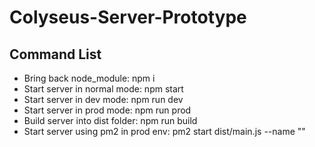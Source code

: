 # Colyseus-Server-Prototype

## Command List
- Bring back node_module: npm i
- Start server in normal mode: npm start
- Start server in dev mode: npm run dev
- Start server in prod mode: npm run prod
- Build server into dist folder: npm run build
- Start server using pm2 in prod env: pm2 start dist/main.js --name "<processname>"